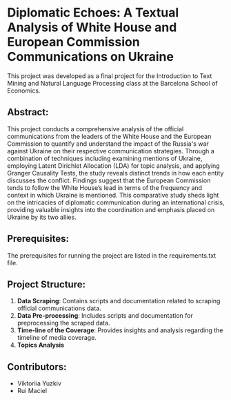 # Diplomatic Echoes: A Textual Analysis of White House and European Commission Communications on Ukraine

This project was developed as a final project for the Introduction to Text Mining and Natural Language Processing class at the Barcelona School of Economics.

## Abstract:
This project conducts a comprehensive analysis of the official communications from the leaders of the White House and the European Commission to quantify and understand the impact of the Russia's war against Ukraine on their respective communication strategies. Through a combination of techniques including examining mentions of Ukraine, employing Latent Dirichlet Allocation (LDA) for topic analysis, and applying Granger Causality Tests, the study reveals distinct trends in how each entity discusses the conflict. Findings suggest that the European Commission tends to follow the White House’s lead in terms of the frequency and context in which Ukraine is mentioned. This comparative study sheds light on the intricacies of diplomatic communication during an international crisis, providing valuable insights into the coordination and emphasis placed on Ukraine by its two allies.

## Prerequisites:
The prerequisites for running the project are listed in the requirements.txt file.

## Project Structure:
1. **Data Scraping**: Contains scripts and documentation related to scraping official communications data.
2. **Data Pre-processing**: Includes scripts and documentation for preprocessing the scraped data.
3. **Time-line of the Coverage**: Provides insights and analysis regarding the timeline of media coverage.
4. **Topics Analysis**

## Contributors:
- Viktoriia Yuzkiv
- Rui Maciel
